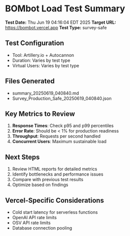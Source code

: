 # BOMbot Load Test Summary

**Test Date:** Thu Jun 19 04:16:04 EDT 2025
**Target URL:** https://bombot.vercel.app
**Test Type:** survey-safe

## Test Configuration
- Tool: Artillery.io + Autocannon
- Duration: Varies by test type
- Virtual Users: Varies by test type

## Files Generated
- summary_20250619_040840.md
- Survey_Production_Safe_20250619_040840.json

## Key Metrics to Review
1. **Response Times**: Check p95 and p99 percentiles
2. **Error Rate**: Should be < 1% for production readiness
3. **Throughput**: Requests per second handled
4. **Concurrent Users**: Maximum sustainable load

## Next Steps
1. Review HTML reports for detailed metrics
2. Identify bottlenecks and performance issues
3. Compare with previous test results
4. Optimize based on findings

## Vercel-Specific Considerations
- Cold start latency for serverless functions
- OpenAI API rate limits
- OSV API rate limits
- Database connection pooling
